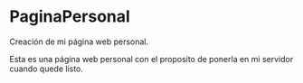# PaginaPersonal
Creación de mi página web personal.

Esta es una página web personal con el proposito de ponerla en mi servidor cuando quede listo.
